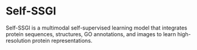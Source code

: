 # Self-SSGI
Self-SSGI is a multimodal self-supervised learning model that integrates protein sequences, structures, GO annotations, and images to learn high-resolution protein representations.
